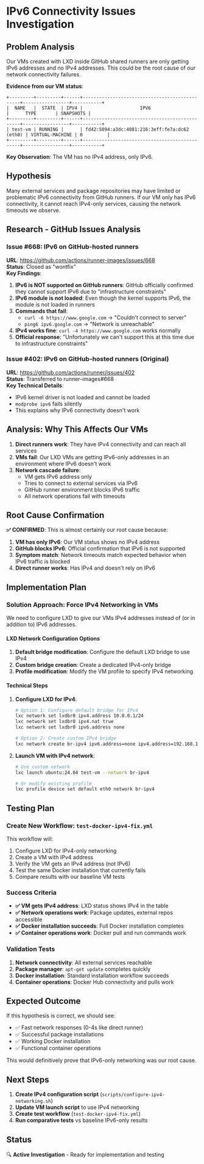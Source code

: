 # IPv6 Connectivity Issues Investigation

## Problem Analysis

Our VMs created with LXD inside GitHub shared runners are only getting IPv6 addresses and no IPv4 addresses. This could be the root cause of our network connectivity failures.

**Evidence from our VM status**:

```
+---------+---------+------+-----------------------------------------------+-----------------+-----------+
|  NAME   |  STATE  | IPV4 |                     IPV6                      |      TYPE       | SNAPSHOTS |
+---------+---------+------+-----------------------------------------------+-----------------+-----------+
| test-vm | RUNNING |      | fd42:5094:a3dc:4081:216:3eff:fe7a:dc62 (eth0) | VIRTUAL-MACHINE | 0         |
+---------+---------+------+-----------------------------------------------+-----------------+-----------+
```

**Key Observation**: The VM has no IPv4 address, only IPv6.

## Hypothesis

Many external services and package repositories may have limited or problematic IPv6 connectivity from GitHub runners. If our VM only has IPv6 connectivity, it cannot reach IPv4-only services, causing the network timeouts we observe.

## Research - GitHub Issues Analysis

### Issue #668: IPv6 on GitHub-hosted runners

**URL**: https://github.com/actions/runner-images/issues/668  
**Status**: Closed as "wontfix"  
**Key Findings**:

1. **IPv6 is NOT supported on GitHub runners**: GitHub officially confirmed they cannot support IPv6 due to "infrastructure constraints"
2. **IPv6 module is not loaded**: Even though the kernel supports IPv6, the module is not loaded in runners
3. **Commands that fail**:
   - `curl -6 https://www.google.com` → "Couldn't connect to server"
   - `ping6 ipv6.google.com` → "Network is unreachable"
4. **IPv4 works fine**: `curl -4 https://www.google.com` works normally
5. **Official response**: "Unfortunately we can't support this at this time due to infrastructure constraints"

### Issue #402: IPv6 on GitHub-hosted runners (Original)

**URL**: https://github.com/actions/runner/issues/402  
**Status**: Transferred to runner-images#668  
**Key Technical Details**:

- IPv6 kernel driver is not loaded and cannot be loaded
- `modprobe ipv6` fails silently
- This explains why IPv6 connectivity doesn't work

## Analysis: Why This Affects Our VMs

1. **Direct runners work**: They have IPv4 connectivity and can reach all services
2. **VMs fail**: Our LXD VMs are getting IPv6-only addresses in an environment where IPv6 doesn't work
3. **Network cascade failure**:
   - VM gets IPv6 address only
   - Tries to connect to external services via IPv6
   - GitHub runner environment blocks IPv6 traffic
   - All network operations fail with timeouts

## Root Cause Confirmation

**✅ CONFIRMED**: This is almost certainly our root cause because:

1. **VM has only IPv6**: Our VM status shows no IPv4 address
2. **GitHub blocks IPv6**: Official confirmation that IPv6 is not supported
3. **Symptom match**: Network timeouts match expected behavior when IPv6 traffic is blocked
4. **Direct runner works**: Has IPv4 and doesn't rely on IPv6

## Implementation Plan

### Solution Approach: Force IPv4 Networking in VMs

We need to configure LXD to give our VMs IPv4 addresses instead of (or in addition to) IPv6 addresses.

#### LXD Network Configuration Options

1. **Default bridge modification**: Configure the default LXD bridge to use IPv4
2. **Custom bridge creation**: Create a dedicated IPv4-only bridge
3. **Profile modification**: Modify the VM profile to specify IPv4 networking

#### Technical Steps

1. **Configure LXD for IPv4**:

   ```bash
   # Option 1: Configure default bridge for IPv4
   lxc network set lxdbr0 ipv4.address 10.0.0.1/24
   lxc network set lxdbr0 ipv4.nat true
   lxc network set lxdbr0 ipv6.address none

   # Option 2: Create custom IPv4 bridge
   lxc network create br-ipv4 ipv6.address=none ipv4.address=192.168.100.1/24 ipv4.nat=true
   ```

2. **Launch VM with IPv4 network**:

   ```bash
   # Use custom network
   lxc launch ubuntu:24.04 test-vm --network br-ipv4

   # Or modify existing profile
   lxc profile device set default eth0 network br-ipv4
   ```

## Testing Plan

### Create New Workflow: `test-docker-ipv4-fix.yml`

This workflow will:

1. Configure LXD for IPv4-only networking
2. Create a VM with IPv4 address
3. Verify the VM gets an IPv4 address (not IPv6)
4. Test the same Docker installation that currently fails
5. Compare results with our baseline VM tests

### Success Criteria

- **✅ VM gets IPv4 address**: LXD status shows IPv4 in the table
- **✅ Network operations work**: Package updates, external repos accessible
- **✅ Docker installation succeeds**: Full Docker installation completes
- **✅ Container operations work**: Docker pull and run commands work

### Validation Tests

1. **Network connectivity**: All external services reachable
2. **Package manager**: `apt-get update` completes quickly
3. **Docker installation**: Standard installation workflow succeeds
4. **Container operations**: Docker Hub connectivity and pulls work

## Expected Outcome

If this hypothesis is correct, we should see:

- ✅ Fast network responses (0-4s like direct runner)
- ✅ Successful package installations
- ✅ Working Docker installation
- ✅ Functional container operations

This would definitively prove that IPv6-only networking was our root cause.

## Next Steps

1. **Create IPv4 configuration script** (`scripts/configure-ipv4-networking.sh`)
2. **Update VM launch script** to use IPv4 networking
3. **Create test workflow** (`test-docker-ipv4-fix.yml`)
4. **Run comparative tests** vs baseline IPv6-only results

## Status

🔍 **Active Investigation** - Ready for implementation and testing

